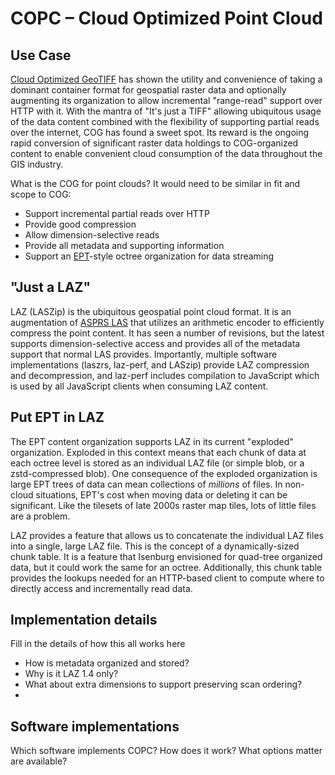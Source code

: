 # COPC – Cloud Optimized Point Cloud

## Use Case

[Cloud Optimized GeoTIFF](https://www.cogeo.org/) has shown the utility and convenience 
of taking a dominant container format for geospatial raster data and optionally 
augmenting its organization to allow incremental "range-read" support over HTTP with it. 
With the mantra of "It's just a TIFF" allowing ubiquitous usage of the data content 
combined with the flexibility of supporting partial reads over the internet, COG has 
found a sweet spot. Its reward is the ongoing rapid conversion of significant raster data 
holdings to COG-organized content to enable convenient cloud consumption of the data 
throughout the GIS industry.

What is the COG for point clouds? It would need to be similar in fit and scope to 
COG:

* Support incremental partial reads over HTTP
* Provide good compression
* Allow dimension-selective reads
* Provide all metadata and supporting information
* Support an [EPT](https://entwine.io/entwine-point-tile.html)-style octree organization for 
  data streaming

## "Just a LAZ"

LAZ (LASZip) is the ubiquitous geospatial point cloud format. It is an augmentation of 
[ASPRS LAS](https://github.com/ASPRSorg/LAS) that utilizes an arithmetic encoder to efficiently 
compress the point content. It has seen a number of revisions, but the latest supports 
dimension-selective access and provides all of the metadata support that normal LAS provides.
Importantly, multiple software implementations (laszrs, laz-perf, and LASzip) provide LAZ 
compression and decompression, and laz-perf includes compilation to JavaScript which is 
used by all JavaScript clients when consuming LAZ content. 

## Put EPT in LAZ

The EPT content organization supports LAZ in its current "exploded" organization. Exploded 
in this context means that each chunk of data at each octree level is stored as an individual 
LAZ file (or simple blob, or a zstd-compressed blob). One consequence of the exploded organization 
is large EPT trees of data can mean collections of *millions* of files. In non-cloud situations, 
EPT's cost when moving data or deleting it can be significant. Like the tilesets of late 2000s raster 
map tiles, lots of little files are a problem.

LAZ provides a feature that allows us to concatenate the individual LAZ files
into a single, large LAZ file. This is the concept of a dynamically-sized chunk
table. It is a feature that Isenburg envisioned for quad-tree organized data,
but it could work the same for an octree. Additionally, this chunk table
provides the lookups needed for an HTTP-based client to compute where to
directly access and incrementally read data. 

## Implementation details

Fill in the details of how this all works here

* How is metadata organized and stored?
* Why is it LAZ 1.4 only?
* What about extra dimensions to support preserving scan ordering?
* 

## Software implementations

Which software implements COPC? 
How does it work? 
What options matter are available? 
